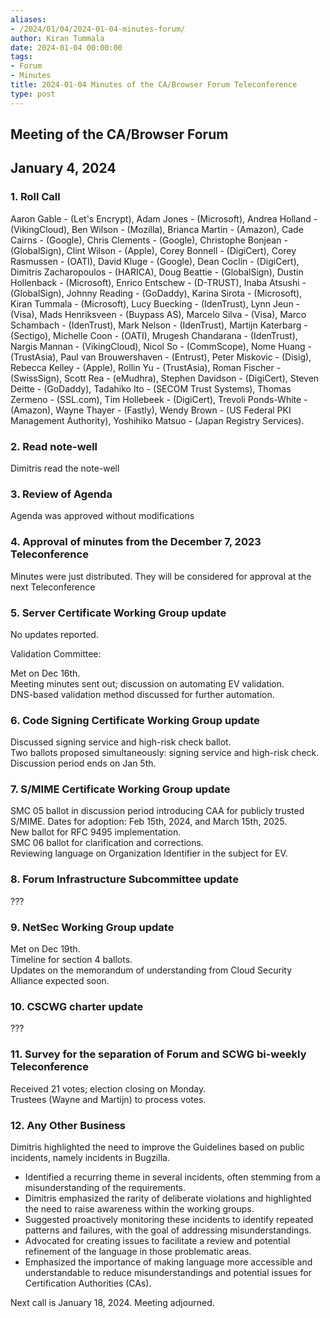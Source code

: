 ```yaml
---
aliases:
- /2024/01/04/2024-01-04-minutes-forum/
author: Kiran Tummala
date: 2024-01-04 00:00:00
tags:
- Forum
- Minutes
title: 2024-01-04 Minutes of the CA/Browser Forum Teleconference
type: post
---
```


## Meeting of the CA/Browser Forum

## January 4, 2024

### 1. Roll Call
Aaron Gable - (Let's Encrypt), Adam Jones - (Microsoft), Andrea Holland - (VikingCloud), Ben Wilson - (Mozilla), Brianca Martin - (Amazon), Cade Cairns - (Google), Chris Clements - (Google), Christophe Bonjean - (GlobalSign), Clint Wilson - (Apple), Corey Bonnell - (DigiCert), Corey Rasmussen - (OATI), David Kluge - (Google), Dean Coclin - (DigiCert), Dimitris Zacharopoulos - (HARICA), Doug Beattie - (GlobalSign), Dustin Hollenback - (Microsoft), Enrico Entschew - (D-TRUST), Inaba Atsushi - (GlobalSign), Johnny Reading - (GoDaddy), Karina Sirota - (Microsoft), Kiran Tummala - (Microsoft), Lucy Buecking - (IdenTrust), Lynn Jeun - (Visa), Mads Henriksveen - (Buypass AS), Marcelo Silva - (Visa), Marco Schambach - (IdenTrust), Mark Nelson - (IdenTrust), Martijn Katerbarg - (Sectigo), Michelle Coon - (OATI), Mrugesh Chandarana - (IdenTrust), Nargis Mannan - (VikingCloud), Nicol So - (CommScope), Nome Huang - (TrustAsia), Paul van Brouwershaven - (Entrust), Peter Miskovic - (Disig), Rebecca Kelley - (Apple), Rollin Yu - (TrustAsia), Roman Fischer - (SwissSign), Scott Rea - (eMudhra), Stephen Davidson - (DigiCert), Steven Deitte - (GoDaddy), Tadahiko Ito - (SECOM Trust Systems), Thomas Zermeno - (SSL.com), Tim Hollebeek - (DigiCert), Trevoli Ponds-White - (Amazon), Wayne Thayer - (Fastly), Wendy Brown - (US Federal PKI Management Authority), Yoshihiko Matsuo - (Japan Registry Services).

### 2. Read note-well
Dimitris read the note-well

### 3. Review of Agenda

Agenda was approved without modifications

### 4. Approval of minutes from the December 7, 2023 Teleconference

Minutes were just distributed. They will be considered for approval at the next Teleconference

### 5. Server Certificate Working Group update
No updates reported.

Validation Committee:

Met on Dec 16th.  
Meeting minutes sent out; discussion on automating EV validation.  
DNS-based validation method discussed for further automation.  

### 6. Code Signing Certificate Working Group update

Discussed signing service and high-risk check ballot.  
Two ballots proposed simultaneously: signing service and high-risk check.  
Discussion period ends on Jan 5th.

### 7. S/MIME Certificate Working Group update

SMC 05 ballot in discussion period introducing CAA for publicly trusted S/MIME. Dates for adoption: Feb 15th, 2024, and March 15th, 2025.  
New ballot for RFC 9495 implementation.  
SMC 06 ballot for clarification and corrections.  
Reviewing language on Organization Identifier in the subject for EV.  

### 8. Forum Infrastructure Subcommittee update
???

### 9. NetSec Working Group update

Met on Dec 19th.  
Timeline for section 4 ballots.  
Updates on the memorandum of understanding from Cloud Security Alliance expected soon.

### 10. CSCWG charter update

???

### 11. Survey for the separation of Forum and SCWG bi-weekly Teleconference

Received 21 votes; election closing on Monday.  
Trustees (Wayne and Martijn) to process votes.

### 12. Any Other Business

Dimitris highlighted the need to improve the Guidelines based on public incidents, namely incidents in Bugzilla.

* Identified a recurring theme in several incidents, often stemming from a misunderstanding of the requirements.
* Dimitris emphasized the rarity of deliberate violations and highlighted the need to raise awareness within the working groups.
* Suggested proactively monitoring these incidents to identify repeated patterns and failures, with the goal of addressing misunderstandings.
* Advocated for creating issues to facilitate a review and potential refinement of the language in those problematic areas.
* Emphasized the importance of making language more accessible and understandable to reduce misunderstandings and potential issues for Certification Authorities (CAs).

Next call is January 18, 2024. Meeting adjourned.
